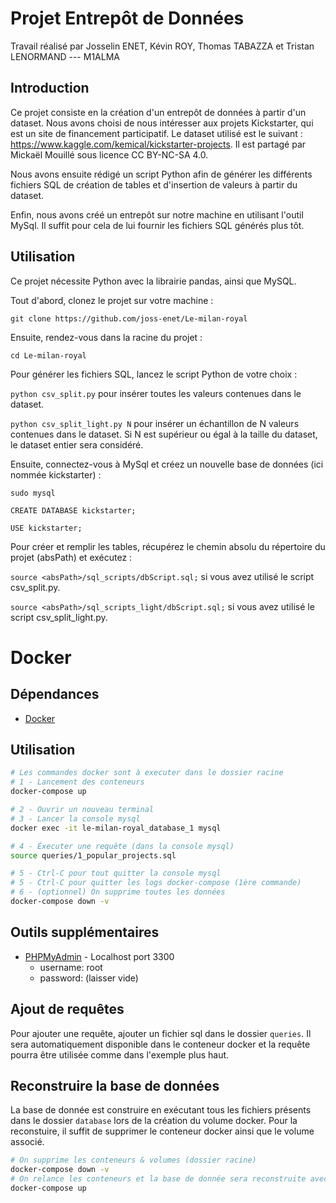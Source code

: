 # Projet Entrepôt de Données

Travail réalisé par Josselin ENET, Kévin ROY, Thomas TABAZZA et Tristan LENORMAND --- M1ALMA

## Introduction

Ce projet consiste en la création d'un entrepôt de données à partir d'un dataset. Nous avons choisi de nous intéresser aux projets Kickstarter, qui est un site de financement participatif. Le dataset utilisé est le suivant : https://www.kaggle.com/kemical/kickstarter-projects. Il est partagé par Mickaël Mouillé sous licence CC BY-NC-SA 4.0.

Nous avons ensuite rédigé un script Python afin de générer les différents fichiers SQL de création de tables et d'insertion de valeurs à partir du dataset.

Enfin, nous avons créé un entrepôt sur notre machine en utilisant l'outil MySql. Il suffit pour cela de lui fournir les fichiers SQL générés plus tôt.

## Utilisation

Ce projet nécessite Python avec la librairie pandas, ainsi que MySQL.

Tout d'abord, clonez le projet sur votre machine : 

`git clone https://github.com/joss-enet/Le-milan-royal`

Ensuite, rendez-vous dans la racine du projet :

`cd Le-milan-royal`

Pour générer les fichiers SQL, lancez le script Python de votre choix :

`python csv_split.py` pour insérer toutes les valeurs contenues dans le dataset.

`python csv_split_light.py N` pour insérer un échantillon de N valeurs contenues dans le dataset. Si N est supérieur ou égal à la taille du dataset, le dataset entier sera considéré.

Ensuite, connectez-vous à MySql et créez un nouvelle base de données (ici nommée kickstarter) :

`sudo mysql`

`CREATE DATABASE kickstarter;`

`USE kickstarter;`

Pour créer et remplir les tables, récupérez le chemin absolu du répertoire du projet (absPath) et exécutez :

`source <absPath>/sql_scripts/dbScript.sql;` si vous avez utilisé le script csv_split.py.

`source <absPath>/sql_scripts_light/dbScript.sql;` si vous avez utilisé le script csv_split_light.py.

# Docker

## Dépendances

* [Docker](https://docs.docker.com/install/)

## Utilisation

```sh
# Les commandes docker sont à executer dans le dossier racine
# 1 - Lancement des conteneurs
docker-compose up

# 2 - Ouvrir un nouveau terminal
# 3 - Lancer la console mysql
docker exec -it le-milan-royal_database_1 mysql

# 4 - Éxecuter une requête (dans la console mysql)
source queries/1_popular_projects.sql

# 5 - Ctrl-C pour tout quitter la console mysql
# 5 - Ctrl-C pour quitter les logs docker-compose (1ère commande)
# 6 - (optionnel) On supprime toutes les données
docker-compose down -v
```

## Outils supplémentaires

* [PHPMyAdmin](http://localhost:3300) - Localhost port 3300
  * username: root
  * password: (laisser vide)


## Ajout de requêtes

Pour ajouter une requête, ajouter un fichier sql dans le dossier `queries`. Il sera automatiquement disponible dans le conteneur docker et la requête pourra être utilisée comme dans l'exemple plus haut.

## Reconstruire la base de données

La base de donnée est construire en exécutant tous les fichiers présents dans le dossier `database` lors de la création du volume docker. Pour la reconstuire, il suffit de supprimer le conteneur docker ainsi que le volume associé.

```sh
# On supprime les conteneurs & volumes (dossier racine)
docker-compose down -v
# On relance les conteneurs et la base de donnée sera reconstruite avec tout le contenu de database
docker-compose up
```